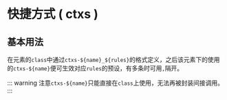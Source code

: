 # 快捷方式 ( ctxs )

## 基本用法

在元素的`class`中通过`ctxs-${name}_${rules}`的格式定义，之后该元素下的使用的`ctxs-${name}`便可生效对应`rules`的预设，有多条时可用`,`隔开。

<demo vue="context-shortcuts/base.vue"/>

::: warning
注意`ctxs-${name}`只能直接在`class`上使用，无法再被封装间接调用。
:::
